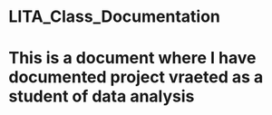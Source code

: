 # LITA_Class_Documentation
# This is a document   where I have documented project vraeted as a student of data analysis
